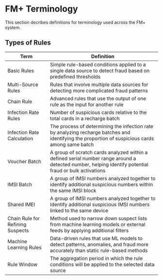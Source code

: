 # FM+ Terminology
This section decribes definitions for terminology used across the FM+ system. 

## Types of Rules ##
| Term | Definition |
| --- | --- |
| Basic Rules | Simple rule-based conditions applied to a single data source to detect fraud based on predefined thresholds|
| Multi-Source Rules | Rules that involve multiple data sources for detecting more complicated fraud patterns|
| Chain Rule | Advanced rules that use the output of one rule as the input for another rule|
| Infection Rate Rules | Number of suspicious cards relative to the total cards in a recharge batch |
| Infection Rate Calculation | The process of determining the infection rate by analyzing recharge batches and identifying the proportion of suspicious cards among same batch |
| Voucher Batch | A group of scratch cards analyzed within a defined serial number range around a detected number, helping identify potential fraud or bulk activations |
| IMSI Batch | A group of IMSI numbers analyzed together to identify additional suspicious numbers within the same IMSI block |
| Shared IMEI |A group of IMSI numbers analyzed together to Identify additional suspicious IMSI numbers linked to the same device |
| Chain Rule for Refining Suspects | Method used to narrow down suspect lists from machine learning models or external feeds by applying additional filters |
| Machine Learning Rules | Data-driven rules that use ML models to detect patterns, anomalies, and fraud more accurately than static rule-based methods|
| Rule Window | The aggregation period in which the rule conditions will be applied to the selected data source |
